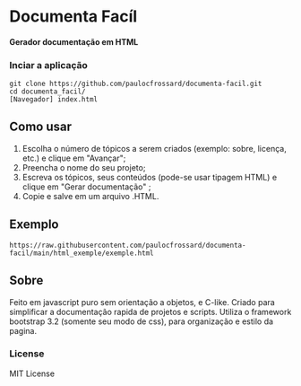 # Documenta Facíl
#### Gerador documentação em HTML

### Inciar a aplicação
```
git clone https://github.com/paulocfrossard/documenta-facil.git
cd documenta_facil/
[Navegador] index.html
```
## Como usar

1. Escolha o número de tópicos a serem criados (exemplo: sobre, licença, etc.) e clique em "Avançar";
2. Preencha o nome do seu projeto; 
3. Escreva os tópicos, seus conteúdos (pode-se usar tipagem HTML) e clique em "Gerar documentação" ;
4. Copie e salve em um arquivo .HTML.

## Exemplo
```
https://raw.githubusercontent.com/paulocfrossard/documenta-facil/main/html_exemple/exemple.html
```

## Sobre
Feito em javascript puro sem orientação a objetos, e C-like. Criado para simplificar a documentação rapida de projetos e scripts. Utiliza o framework bootstrap 3.2 (somente seu modo de css), para organização e estilo da pagina.

### License
MIT License